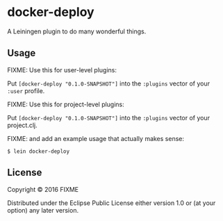 # docker-deploy

A Leiningen plugin to do many wonderful things.

## Usage

FIXME: Use this for user-level plugins:

Put `[docker-deploy "0.1.0-SNAPSHOT"]` into the `:plugins` vector of your `:user`
profile.

FIXME: Use this for project-level plugins:

Put `[docker-deploy "0.1.0-SNAPSHOT"]` into the `:plugins` vector of your project.clj.

FIXME: and add an example usage that actually makes sense:

    $ lein docker-deploy

## License

Copyright © 2016 FIXME

Distributed under the Eclipse Public License either version 1.0 or (at
your option) any later version.
